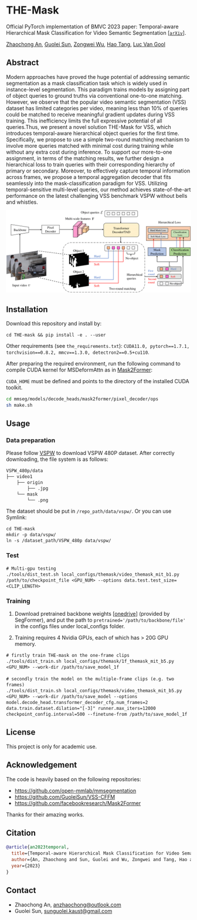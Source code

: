 # THE-Mask
Official PyTorch implementation of BMVC 2023 paper: Temporal-aware Hierarchical Mask Classification for Video Semantic Segmentation [[`arXiv`](https://arxiv.org/abs/2309.08020)].

[Zhaochong An](https://zhaochongan.github.io/), [Guolei Sun](https://guoleisun.github.io/), [Zongwei Wu](https://sites.google.com/view/zwwu/accueil), [Hao Tang](https://ha0tang.github.io/), [Luc Van Gool](https://ee.ethz.ch/the-department/faculty/professors/person-detail.OTAyMzM=.TGlzdC80MTEsMTA1ODA0MjU5.html)

## Abstract
Modern approaches have proved the huge potential of addressing semantic segmentation as a mask classification task which is widely used in instance-level segmentation. This paradigm trains models by assigning part of object queries to ground truths via conventional one-to-one matching. However, we observe that the popular video semantic segmentation (VSS) dataset has limited categories per video, meaning less than 10% of queries could be matched to receive meaningful gradient updates during VSS training. This inefficiency limits the full expressive potential of all queries.Thus, we present a novel solution THE-Mask for VSS, which introduces temporal-aware hierarchical object queries for the first time. Specifically, we propose to use a simple two-round matching mechanism to involve more queries matched with minimal cost during training while without any extra cost during inference. To support our more-to-one assignment, in terms of the matching results, we further design a hierarchical loss to train queries with their corresponding hierarchy of primary or secondary. Moreover, to effectively capture temporal information across frames, we propose a temporal aggregation decoder that fits seamlessly into the mask-classification paradigm for VSS. Utilizing temporal-sensitive multi-level queries, our method achieves state-of-the-art performance on the latest challenging VSS benchmark VSPW without bells and whistles.


![block images](./arch.png)


## Installation
Download this repository and install by:
```
cd THE-mask && pip install -e . --user
```
Other requirements (see `the_requirements.txt`):
```CUDA11.0, pytorch==1.7.1, torchvision==0.8.2, mmcv==1.3.0, detectron2==0.5+cu110```.

After preparing the required environment, run the following command to compile CUDA kernel for MSDeformAttn as in [Mask2Former](https://github.com/facebookresearch/Mask2Former/blob/main/INSTALL.md):

`CUDA_HOME` must be defined and points to the directory of the installed CUDA toolkit.

```bash
cd mmseg/models/decode_heads/mask2former/pixel_decoder/ops
sh make.sh
```


## Usage
### Data preparation
Please follow [VSPW](https://github.com/sssdddwww2/vspw_dataset_download) to download VSPW 480P dataset.
After correctly downloading, the file system is as follows:
```
VSPW_480p/data
├── video1
    ├── origin
        ├── .jpg
    └── mask
        └── .png
```
The dataset should be put in ```/repo_path/data/vspw/```. Or you can use Symlink: 
```
cd THE-mask
mkdir -p data/vspw/
ln -s /dataset_path/VSPW_480p data/vspw/
```

### Test
```
# Multi-gpu testing
./tools/dist_test.sh local_configs/themask/video_themask_mit_b1.py /path/to/checkpoint_file <GPU_NUM> --options data.test.test_size=<CLIP_LENGTH>
```

### Training
1. Download pretrained backbone weights [[onedrive](https://connecthkuhk-my.sharepoint.com/:f:/g/personal/xieenze_connect_hku_hk/EvOn3l1WyM5JpnMQFSEO5b8B7vrHw9kDaJGII-3N9KNhrg?e=cpydzZ)] (provided by SegFormer), and put the path to ```pretrained='/path/to/backbone/file'``` in the configs files under local_configs folder.

2. Training requires 4 Nvidia GPUs, each of which has > 20G GPU memory.
```
# firstly train THE-mask on the one-frame clips
./tools/dist_train.sh local_configs/themask/1f_themask_mit_b5.py <GPU_NUM> --work-dir /path/to/save_model_1f

# secondly train the model on the multiple-frame clips (e.g. two frames)
./tools/dist_train.sh local_configs/themask/video_themask_mit_b5.py <GPU_NUM> --work-dir /path/to/save_model --options model.decode_head.transformer_decoder_cfg.num_frames=2 data.train.dataset.dilation="[-3]" runner.max_iters=12000 checkpoint_config.interval=500 --finetune-from /path/to/save_model_1f
```

## License
This project is only for academic use.

## Acknowledgement
The code is heavily based on the following repositories:
- https://github.com/open-mmlab/mmsegmentation
- https://github.com/GuoleiSun/VSS-CFFM
- https://github.com/facebookresearch/Mask2Former

Thanks for their amazing works.

## Citation
```bibtex
@article{an2023temporal,
  title={Temporal-aware Hierarchical Mask Classification for Video Semantic Segmentation},
  author={An, Zhaochong and Sun, Guolei and Wu, Zongwei and Tang, Hao and Van Gool, Luc},
  year={2023}
}
```
## Contact
- Zhaochong An, anzhaochong@outlook.com
- Guolei Sun, sunguolei.kaust@gmail.com